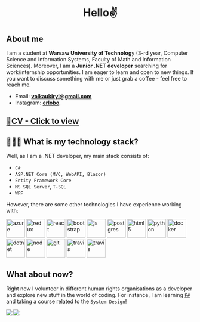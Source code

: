 <h1 align="center">Hello✌️</h1>

## About me
I am a student at **Warsaw University of Technolog**y (3-rd year, Computer Science and Information Systems, Faculty of Math and Information Sciences). Moreover, I am a **Junior .NET developer** searching for work/internship opportunities. I am eager to learn and open to new things. If you want to discuss something with me or just grab a coffee - feel free to reach me.
* Email: **volkaukiryl@gmail.com** 
* Instagram: **[erlobo](https://www.instagram.com/erlobo/)**.
## [📎CV - Click to view](KirylVolkau_CV.pdf)
## 👨🏻‍💻 What is my technology stack? 
Well, as I am a .NET developer, my main stack consists of: 
* `C# `
* `ASP.NET Core (MVC, WebAPI, Blazor)`
* `Entity Framework Core`
* `MS SQL Server`, `T-SQL`
* `WPF`


However, there are some other technologies I have experience working with: 
<p>
<a href="https://azure.microsoft.com/" target="_blank"><img src="https://www.vectorlogo.zone/logos/microsoft_azure/microsoft_azure-icon.svg" alt="azure" width="50" height="50"/></a>
<a href="https://reactjs.org/" target="_blank"><img src="https://www.vectorlogo.zone/logos/reactjs/reactjs-icon.svg" alt="redux" width="50" height="50"/></a>
<a href="https://reduxjs.org/" target="_blank"><img src="https://redux.js.org/img/redux.svg" alt="react" width="50" height="50"/></a>
<a href="https://getbootstrap.com/"><img src="https://www.vectorlogo.zone/logos/getbootstrap/getbootstrap-icon.svg" alt="bootstrap" width="50" height="50"/></a>
<a href="https://developer.mozilla.org/en-US/docs/Web/JavaScript"><img src="https://www.vectorlogo.zone/logos/javascript/javascript-icon.svg" alt="js" width="50" height="50"/></a>
<a href="https://www.postgresql.org/"><img src="https://www.vectorlogo.zone/logos/postgresql/postgresql-icon.svg" alt="postgres" width="50" height="50"/></a>
<a href="https://developer.mozilla.org/en-US/docs/Web/HTML"><img src="https://www.vectorlogo.zone/logos/w3_html5/w3_html5-icon.svg" alt="html5" width="50" height="50"/></a>
<a href="https://www.python.org/"><img src="https://www.vectorlogo.zone/logos/python/python-icon.svg" alt="python" width="50" height="50"/></a>
<a href="https://www.docker.com/"><img src="https://www.vectorlogo.zone/logos/docker/docker-icon.svg" alt="docker" width="50" height="50"/></a>
<a href="https://dotnet.microsoft.com/"><img src="https://www.vectorlogo.zone/logos/dotnet/dotnet-icon.svg" alt="dotnet" width="50" height="50"/></a>
<a href="https://nodejs.org/"><img src="https://www.vectorlogo.zone/logos/nodejs/nodejs-icon.svg" alt="node" width="50" height="50"/></a>
<a href="https://git-scm.com/"><img src="https://www.vectorlogo.zone/logos/git-scm/git-scm-icon.svg" alt="git" width="50" height="50"/></a>
<a href="https://travis-ci.org/"><img src="https://www.vectorlogo.zone/logos/travis-ci/travis-ci-icon.svg" alt="travis" width="50" height="50"/></a>
<a href="https://leafletjs.com/"><img src="https://www.vectorlogo.zone/logos/leafletjs/leafletjs-icon.svg" alt="travis" width="50" height="50"/></a>
</p>


## What about now?
Right now I volunteer in different human rights organisations as a developer and explore new stuff in the world of coding. For instance, I am learning [`F#`](https://fsharp.org/) and taking a course related to the `System Design`!
<br/>

<img align="left" src="https://github-readme-stats.vercel.app/api/top-langs/?username=kirylvolkau&theme=onedark&hide=html" />  
<img align="left" src="https://github-readme-stats.vercel.app/api?username=kirylvolkau&show_icons=true&theme=onedark&line_height=27"/>
